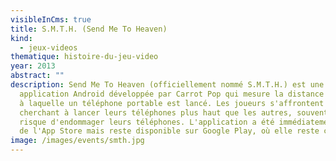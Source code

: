 ```yaml
---
visibleInCms: true
title: S.M.T.H. (Send Me To Heaven)
kind:
  - jeux-videos
thematique: histoire-du-jeu-video
year: 2013
abstract: ""
description: Send Me To Heaven (officiellement nommé S.M.T.H.) est une
  application Android développée par Carrot Pop qui mesure la distance verticale
  à laquelle un téléphone portable est lancé. Les joueurs s'affrontent en
  cherchant à lancer leurs téléphones plus haut que les autres, souvent au
  risque d'endommager leurs téléphones. L'application a été immédiatement bannie
  de l'App Store mais reste disponible sur Google Play, où elle reste culte.
image: /images/events/smth.jpg
---
```

